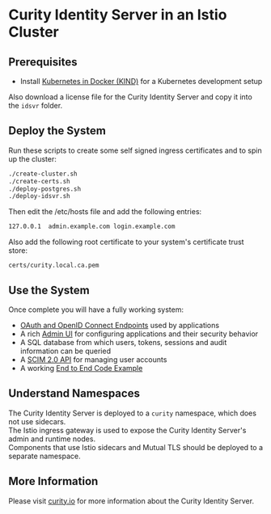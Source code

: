 # Curity Identity Server in an Istio Cluster

## Prerequisites

- Install [Kubernetes in Docker (KIND)](https://kind.sigs.k8s.io/docs/user/quick-start/) for a Kubernetes development setup

Also download a license file for the Curity Identity Server and copy it into the `idsvr` folder.

## Deploy the System

Run these scripts to create some self signed ingress certificates and to spin up the cluster:

```bash
./create-cluster.sh
./create-certs.sh
./deploy-postgres.sh
./deploy-idsvr.sh
```

Then edit the /etc/hosts file and add the following entries:

```bash
127.0.0.1  admin.example.com login.example.com
```

Also add the following root certificate to your system's certificate trust store:

```text
certs/curity.local.ca.pem
```

## Use the System

Once complete you will have a fully working system:

- [OAuth and OpenID Connect Endpoints](https://login.curity.local/oauth/v2/oauth-anonymous/.well-known/openid-configuration) used by applications
- A rich [Admin UI](https://admin.curity.local/admin) for configuring applications and their security behavior
- A SQL database from which users, tokens, sessions and audit information can be queried
- A [SCIM 2.0 API](https://login.curity.local/user-management/admin) for managing user accounts
- A working [End to End Code Example](https://login.curity.local/demo-client.html)

## Understand Namespaces

The Curity Identity Server is deployed to a `curity` namespace, which does not use sidecars.\
The Istio ingress gateway is used to expose the Curity Identity Server's admin and runtime nodes.\
Components that use Istio sidecars and Mutual TLS should be deployed to a separate namespace.

## More Information

Please visit [curity.io](https://curity.io/) for more information about the Curity Identity Server.
